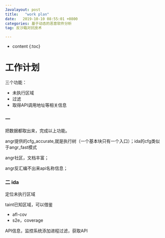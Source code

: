 ```yaml
---
Javalayout: post
title:   "work plan"
date:   2019-10-10 08:55:01 +0800
categories: 基于动态的恶意软件分析
tag: 反沙箱对抗技术

---
```


* content
{:toc}




# 工作计划

三个功能：

- 未执行区域
- 过滤
- 取得API调用地址等相关信息

### 一

把数据都取出来，完成以上功能。

angr提供的cfg_accurate,就是执行树（一个基本块只有一个入口）；ida的cfg类似于angr_fast模式

angr社区，文档丰富；

angr反汇编不出来api名称信息；

### 二 ida

定位未执行区域

taint已知区域，可以借鉴

- afl-cov
- s2e，coverage

API信息，监控系统添加进程过滤，获取API